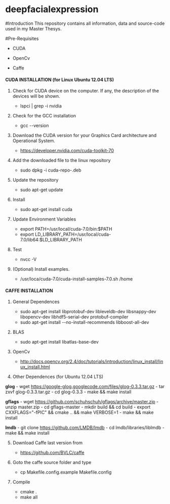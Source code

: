 # deepfacialexpression

#Introduction
This repository contains all information, data and source-code used in my Master Thesys.


#Pre-Requisites

- CUDA

- OpenCv

- Caffe


#### CUDA INSTALLATION (for Linux Ubuntu 12.04 LTS)

1. Check for CUDA device on the computer. If any, the description of the devices will be shown.
	- lspci | grep -i nvidia

2. Check for the GCC installation
	- gcc --version

3. Download the CUDA version for your Graphics Card architecture and Operational System.
	- https://developer.nvidia.com/cuda-toolkit-70

4. Add the downloaded file to the linux repository
	- sudo dpkg -i cuda-repo-<distro>_<version>_<architecture>.deb

5. Update the repository
	- sudo apt-get update

6. Install
	- sudo apt-get install cuda

7. Update Environment Variables
	- export PATH=/usr/local/cuda-7.0/bin:$PATH
	- export LD_LIBRARY_PATH=/usr/local/cuda-7.0/lib64:$LD_LIBRARY_PATH

8. Test
	- nvcc -V

9. (Optional) Install examples.
	- /usr/loca/cuda-7.0/cuda-install-samples-7.0.sh /home


#### CAFFE INSTALLATION

1. General Dependences
	- sudo apt-get install libprotobuf-dev libleveldb-dev libsnappy-dev libopencv-dev libhdf5-serial-dev protobuf-compiler
	- sudo apt-get install --no-install-recommends libboost-all-dev

2. BLAS
	- sudo apt-get install libatlas-base-dev

3. OpenCv
	- http://docs.opencv.org/2.4/doc/tutorials/introduction/linux_install/linux_install.html

4.  Other Dependences (for Ubuntu 12.04 LTS)

**glog**
	- wget https://google-glog.googlecode.com/files/glog-0.3.3.tar.gz
	- tar zxvf glog-0.3.3.tar.gz
	- cd glog-0.3.3
	- make && make install


**gflags**
	- wget https://github.com/schuhschuh/gflags/archive/master.zip
	- unzip master.zip
	- cd gflags-master
	- mkdir build && cd build
	- export CXXFLAGS="-fPIC" && cmake .. && make VERBOSE=1
	- make && make install


**lmdb**
	- git clone https://github.com/LMDB/lmdb
	- cd lmdb/libraries/liblmdb
	- make && make install
	
5. Download Caffe last version from
  	- https://github.com/BVLC/caffe

6. Goto the caffe source folder and type
  	- cp Makefile.config.example Makefile.config

7. Compile
  	- cmake .
  	- make all
